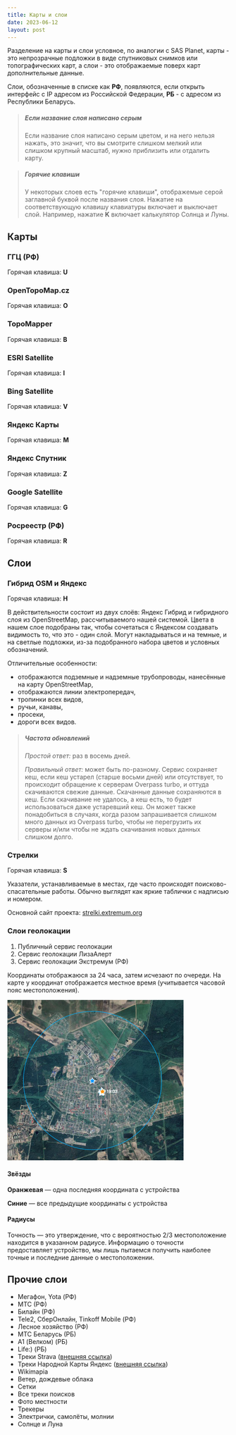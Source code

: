 ```yaml
---
title: Карты и слои
date: 2023-06-12
layout: post
---
```


Разделение на карты и слои условное, по аналогии с SAS Planet, карты - это непрозрачные подложки в виде спутниковых снимков или топографических карт, а слои - это отображаемые поверх карт дополнительные данные.

Слои, обозначенные в списке как **РФ**, появляются, если открыть интерфейс с IP адресом из Российской Федерации, **РБ** - с адресом из Республики Беларусь.

> ##### Если название слоя написано серым
> Если название слоя написано серым цветом, и на него нельзя нажать, это значит, что вы смотрите слишком мелкий или слишком крупный масштаб, нужно приблизить или отдалить карту.

> ##### Горячие клавиши
> У некоторых слоев есть "горячие клавиши", отображемые серой заглавной буквой после названия слоя. Нажатие на соответствующую клавишу клавиатуры включает и выключает слой. Например, нажатие **K** включает калькулятор Солнца и Луны.

## Карты
### ГГЦ (РФ)
Горячая клавиша: **U**
### OpenTopoMap.cz
Горячая клавиша: **O**
### TopoMapper
Горячая клавиша: **B**
### ESRI Satellite
Горячая клавиша: **I**
### Bing Satellite
Горячая клавиша: **V**
### Яндекс Карты
Горячая клавиша: **M**
### Яндекс Спутник
Горячая клавиша: **Z**
### Google Satellite
Горячая клавиша: **G**
### Росреестр (РФ)
Горячая клавиша: **R**

## Слои

### Гибрид OSM и Яндекс
Горячая клавиша: **H**

В действительности состоит из двух слоёв: Яндекс Гибрид и гибридного слоя из OpenStreetMap, рассчитываемого нашей системой. Цвета в нашем слое подобраны так, чтобы сочетаться с Яндексом создавать видимость то, что это - один слой. Могут накладываться и на темные, и на светлые подложки, из-за подобранного набора цветов и условных обозначений.

Отличительные особенности:
- отображаются подземные и надземные трубопроводы, нанесённые на карту OpenStreetMap,
- отображаются линии электропередач,
- тропинки всех видов,
- ручьи, канавы,
- просеки,
- дороги всех видов.

> ##### Частота обновлений
> _Простой ответ:_ раз в восемь дней.
> 
> _Правильный ответ:_ может быть по-разному. Сервис сохраняет кеш, если кеш устарел (старше восьми дней) или отсутствует, то происходит обращение к серверам Overpass turbo, и оттуда скачиваются свежие данные. Скачанные данные сохраняются в кеш. Если скачивание не удалось, а кеш есть, то будет использоваться даже устаревший кеш. Он может также понадобиться в случаях, когда разом запрашивается слишком много данных из Overpass turbo, чтобы не перегрузить их серверы и/или чтобы не ждать скачивания новых данных слишком долго.

### Стрелки
Горячая клавиша: **S**

Указатели, устанавливаемые в местах, где часто происходят поисково-спасательные работы. Обычно выглядят как яркие таблички с надписью и номером.

Основной сайт проекта: [strelki.extremum.org](https://strelki.extremum.org)

### Слои геолокации
  1. Публичный сервис геолокации
  2. Сервис геолокации ЛизаАлерт
  3. Сервис геолокации Экстремум (РФ)

Координаты отображаюся за 24 часа, затем исчезают по очереди. На карте у координат отображается местное время (учитывается часовой пояс местоположения).

<picture>
  <img src="/assets/images/ui-mapsandlayers-geolocation.png" />
</picture>

#### Звёзды
**Оранжевая** — одна последняя координата с устройства

**Синие** — все предыдущие координаты с устройства

#### Радиусы
Точность — это утверждение, что с вероятностью 2/3 местоположение находится в указанном радиусе. Информацию о точности предоставляет устройство, мы лишь пытаемся получить наиболее точные и последние данные о местоположении.

## Прочие слои
- Мегафон, Yota (РФ)
- МТС (РФ)
- Билайн (РФ)
- Tele2, СберОнлайн, Tinkoff Mobile (РФ)
- Лесное хозяйство (РФ)
- МТС Беларусь (РБ)
- A1 (Велком) (РБ)
- Life:) (РБ)
- Треки Strava ([внешняя ссылка](https://habr.com/ru/post/341900/))
- Треки Народной Карты Яндекс ([внешняя ссылка](https://yandex.ru/blog/narod-karta/gps-treki-v-narodnoy-karte))
- Wikimapia
- Ветер, дождевые облака
- Сетки
- Все треки поисков
- Фото местности
- Трекеры
- Электрички, самолёты, молнии
- Солнце и Луна
